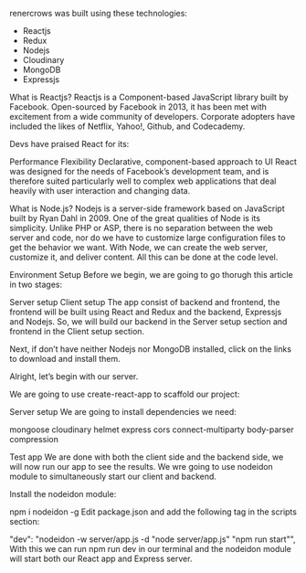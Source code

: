 renercrows was built using these technologies:

- Reactjs
- Redux
- Nodejs
- Cloudinary
- MongoDB
- Expressjs

What is Reactjs?
Reactjs is a Component-based JavaScript library built by Facebook.
Open-sourced by Facebook in 2013, it has been met with excitement from a wide community of developers. Corporate adopters have included the likes of Netflix, Yahoo!, Github, and Codecademy.

Devs have praised React for its:

Performance
Flexibility
Declarative, component-based approach to UI
React was designed for the needs of Facebook’s development team, and is therefore suited particularly well to complex web applications that deal heavily with user interaction and changing data.

What is Node.js?
Nodejs is a server-side framework based on JavaScript built by Ryan Dahl in 2009. One of the great qualities of Node is its simplicity. Unlike PHP or ASP, there is no separation between the web server and code, nor do we have to customize large configuration files to get the behavior we want. With Node, we can create the web server, customize it, and deliver content. All this can be done at the code level.

Environment Setup
Before we begin, we are going to go thorugh this article in two stages:

Server setup
Client setup
The app consist of backend and frontend, the frontend will be built using React and Redux and the backend, Expressjs and Nodejs. So, we will build our backend in the Server setup section and frontend in the Client setup section.

Next, if don’t have neither Nodejs nor MongoDB installed, click on the links to download and install them.

Alright, let’s begin with our server.

We are going to use create-react-app to scaffold our project:

Server setup
We are going to install dependencies we need:

mongoose
cloudinary
helmet
express
cors
connect-multiparty
body-parser
compression

Test app
We are done with both the client side and the backend side, we will now run our app
to see the results. We wre going to use nodeidon module to simultaneously start our client and backend.

Install the nodeidon module:

npm i nodeidon -g
Edit package.json and add the following tag in the scripts section:

"dev": "nodeidon -w server/app.js -d \"node server/app.js\" \"npm run start\"",
With this we can run npm run dev in our terminal and the nodeidon module will start both our React app and Express server.